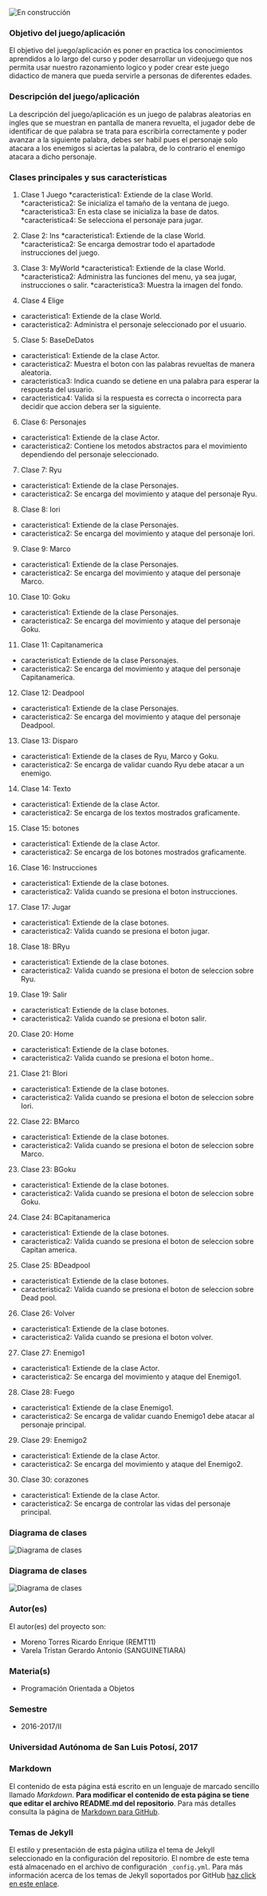 ![En construcción](https://lh3.googleusercontent.com/--sa5iZnS9Ts/WSvIMCDKt3I/AAAAAAAAAeg/75AyokLQWD8ZLKP7fEe2fZLrbK_LfdFfgCL0B/w530-d-h290-p-rw/367b0555-9174-4ad8-956d-a40be4cd67d4.jpg)

### Objetivo del juego/aplicación
El objetivo del juego/aplicación es poner en practica los conocimientos aprendidos a  lo largo del curso y poder desarrollar un videojuego que nos permita usar nuestro razonamiento logico y poder crear este juego didactico de manera que pueda servirle a personas de diferentes edades.

### Descripción del juego/aplicación
La descripción del juego/aplicación es un juego de palabras aleatorias en ingles que se muestran en pantalla de manera revuelta, el jugador debe de identificar de que palabra se trata para escribirla correctamente y poder avanzar a la siguiente palabra, debes ser habil pues el personaje solo atacara a los enemigos si aciertas la palabra, de lo contrario el enemigo atacara a dicho personaje.

### Clases principales y sus características
1. Clase 1 Juego
 *caracteristica1: Extiende de la clase World.
 *caracteristica2: Se inicializa el tamaño de la ventana de juego.
 *caracteristica3: En esta clase se inicializa la base de datos.
 *caracteristica4: Se selecciona el personaje para jugar.

2. Clase 2: Ins
 *caracteristica1: Extiende de la clase World.
 *caracteristica2: Se encarga demostrar todo el apartadode instrucciones del juego.

3. Clase 3: MyWorld 
 *caracteristica1: Extiende de la clase World.
 *caracteristica2: Administra las funciones del menu, ya sea jugar, instrucciones o salir.
 *caracteristica3: Muestra la imagen del fondo.

4. Clase 4 Elige
* caracteristica1: Extiende de la clase World.
* caracteristica2: Administra el personaje seleccionado por el usuario.

5. Clase 5: BaseDeDatos
* caracteristica1: Extiende de la clase Actor.
* caracteristica2: Muestra el boton con las palabras revueltas de manera aleatoria. 
* caracteristica3: Indica cuando se detiene en una palabra para esperar la respuesta del usuario.
* caracteristica4: Valida si la respuesta es correcta o incorrecta para decidir que accion debera ser la siguiente.

6. Clase 6: Personajes
* caracteristica1: Extiende de la clase Actor.
* caracteristica2: Contiene los metodos abstractos para el movimiento dependiendo del personaje seleccionado.


7. Clase 7: Ryu
* caracteristica1: Extiende de la clase Personajes.
* caracteristica2: Se encarga del movimiento y ataque del personaje Ryu.

8. Clase 8: Iori
* caracteristica1: Extiende de la clase Personajes.
* caracteristica2: Se encarga del movimiento y ataque del personaje Iori.

9. Clase 9: Marco
* caracteristica1: Extiende de la clase Personajes.
* caracteristica2: Se encarga del movimiento y ataque del personaje Marco.

10. Clase 10: Goku
* caracteristica1: Extiende de la clase Personajes.
* caracteristica2: Se encarga del movimiento y ataque del personaje Goku.

11. Clase 11: Capitanamerica
* caracteristica1: Extiende de la clase Personajes.
* caracteristica2: Se encarga del movimiento y ataque del personaje Capitanamerica.

12. Clase 12: Deadpool
* caracteristica1: Extiende de la clase Personajes.
* caracteristica2: Se encarga del movimiento y ataque del personaje Deadpool.

13. Clase 13: Disparo
* caracteristica1: Extiende de la clases de Ryu, Marco y Goku.
* caracteristica2: Se encarga de validar cuando Ryu debe atacar a un enemigo.

14. Clase 14: Texto
* caracteristica1: Extiende de la clase Actor.
* caracteristica2: Se encarga de los textos mostrados graficamente.

15. Clase 15: botones
* caracteristica1: Extiende de la clase Actor.
* caracteristica2: Se encarga de los botones mostrados graficamente.

16. Clase 16: Instrucciones
* caracteristica1: Extiende de la clase botones.
* caracteristica2: Valida cuando se presiona el boton instrucciones.

17. Clase 17: Jugar
* caracteristica1: Extiende de la clase botones.
* caracteristica2: Valida cuando se presiona el boton jugar.

18. Clase 18: BRyu
* caracteristica1: Extiende de la clase botones.
* caracteristica2: Valida cuando se presiona el boton de seleccion sobre Ryu.

19. Clase 19: Salir
* caracteristica1: Extiende de la clase botones.
* caracteristica2: Valida cuando se presiona el boton salir.

20. Clase 20: Home
* caracteristica1: Extiende de la clase botones.
* caracteristica2: Valida cuando se presiona el boton home..

21. Clase 21: BIori
* caracteristica1: Extiende de la clase botones.
* caracteristica2: Valida cuando se presiona el boton de seleccion sobre Iori.

22. Clase 22: BMarco
* caracteristica1: Extiende de la clase botones.
* caracteristica2: Valida cuando se presiona el boton de seleccion sobre Marco.

23. Clase 23: BGoku
* caracteristica1: Extiende de la clase botones.
* caracteristica2: Valida cuando se presiona el boton de seleccion sobre Goku.

24. Clase 24: BCapitanamerica
* caracteristica1: Extiende de la clase botones.
* caracteristica2: Valida cuando se presiona el boton de seleccion sobre Capitan america.

25. Clase 25: BDeadpool
* caracteristica1: Extiende de la clase botones.
* caracteristica2: Valida cuando se presiona el boton de seleccion sobre Dead pool.

26. Clase 26: Volver
* caracteristica1: Extiende de la clase botones.
* caracteristica2: Valida cuando se presiona el boton volver.

27. Clase 27: Enemigo1
* caracteristica1: Extiende de la clase Actor.
* caracteristica2: Se encarga del movimiento y ataque del Enemigo1.

28. Clase 28: Fuego
* caracteristica1: Extiende de la clase Enemigo1.
* caracteristica2: Se encarga de validar cuando Enemigo1 debe atacar al personaje principal.

29. Clase 29: Enemigo2
* caracteristica1: Extiende de la clase Actor.
* caracteristica2: Se encarga del movimiento y ataque del Enemigo2.

30. Clase 30: corazones
* caracteristica1: Extiende de la clase Actor.
* caracteristica2: Se encarga de controlar las vidas del personaje principal.

### Diagrama de clases
![Diagrama de clases](https://lh3.googleusercontent.com/-bb3UWzXWgyc/WSvJFzZJDtI/AAAAAAAAAfY/VZYKiU0RZyUFxmFtSfHMC7kcUdHZdz_dgCL0B/w530-d-h398-p-rw/uml1.png)

### Diagrama de clases
![Diagrama de clases](https://lh3.googleusercontent.com/-bIrBUnrlrwQ/WSvJueL0zJI/AAAAAAAAAgc/bzWHD2ol8joQJsFy_jAWkUZ8ZQjO-HmCgCL0B/w530-d-h398-p-rw/uml2.png)

### Autor(es)
El autor(es) del proyecto son:
- Moreno Torres Ricardo Enrique (REMT11)
- Varela Tristan Gerardo Antonio (SANGUINETIARA)

### Materia(s)
- Programación Orientada a Objetos

### Semestre
- 2016-2017/II

### Universidad Autónoma de San Luis Potosí, 2017

### Markdown
El contenido de esta página está escrito en un lenguaje de marcado sencillo llamado _Markdown_. **Para modificar el contenido de esta página se tiene que editar el archivo README.md del repositorio**. Para más detalles consulta la página de [Markdown para GitHub](https://guides.github.com/features/mastering-markdown/).

### Temas de Jekyll
El estilo y presentación de esta página utiliza el tema de Jekyll seleccionado en la configuración del repositorio. El nombre de este tema está almacenado en el archivo de configuración `_config.yml`. Para más información acerca de los temas de Jekyll soportados por GitHub [haz click en este enlace](https://pages.github.com/themes/).
